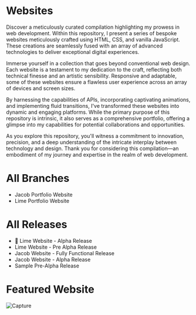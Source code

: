 # Websites

Discover a meticulously curated compilation highlighting my prowess in web development. Within this repository, I present a series of bespoke websites meticulously crafted using HTML, CSS, and vanilla JavaScript. These creations are seamlessly fused with an array of advanced technologies to deliver exceptional digital experiences.

Immerse yourself in a collection that goes beyond conventional web design. Each website is a testament to my dedication to the craft, reflecting both technical finesse and an artistic sensibility. Responsive and adaptable, some of these websites ensure a flawless user experience across an array of devices and screen sizes.

By harnessing the capabilities of APIs, incorporating captivating animations, and implementing fluid transitions, I've transformed these websites into dynamic and engaging platforms. While the primary purpose of this repository is intrinsic, it also serves as a comprehensive portfolio, offering a glimpse into my capabilities for potential collaborations and opportunities.

As you explore this repository, you'll witness a commitment to innovation, precision, and a deep understanding of the intricate interplay between technology and design. Thank you for considering this compilation—an embodiment of my journey and expertise in the realm of web development.

# All Branches

* Jacob Portfolio Website
* Lime Portfolio Website

# All Releases

* 🔗 Lime Website - Alpha Release
* Lime Website - Pre Alpha Release
* Jacob Website - Fully Functional Release
* Jacob Website - Alpha Release
* Sample Pre-Alpha Release

# Featured Website

![Capture](https://github.com/arpitgoswami/websites/assets/71710858/2f54d5a2-5875-4b9d-9be2-322419390405)
